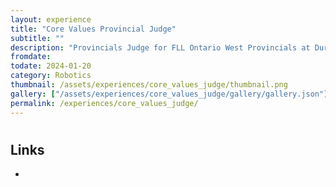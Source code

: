 ```yaml
---
layout: experience
title: "Core Values Provincial Judge"
subtitle: ""
description: "Provincials Judge for FLL Ontario West Provincials at Durham College for the Core Values category"
fromdate: 
todate: 2024-01-20
category: Robotics
thumbnail: /assets/experiences/core_values_judge/thumbnail.png
gallery: ["/assets/experiences/core_values_judge/gallery/gallery.json"]
permalink: /experiences/core_values_judge/
---
```


#

## Links

-
